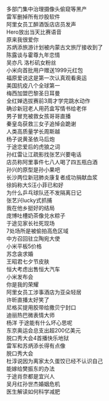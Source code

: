 多部门集中治理摄像头偷窥等黑产  
雷军删掉所有炒股软件  
阿里女员工醉酒饭店店员发声  
Hero放出当天比赛语音  
原来我很爱你  
苏炳添旅游计划被内蒙古文旅厅接收到了  
陈露谈与霍尊九年恋情  
吴亦凡 洛杉矶女粉丝  
小米向首批用户赠送1999元红包  
福原爱说这是第一次认真观看奥运  
美国抗疫八个全球第一  
梅西加盟巴黎圣日耳曼  
全红婵选拔赛前3周才学完跳水动作  
确诊新冠老人用药盒写情书给老伴  
男子冒充被救女孩哥哥直播  
秦皇岛获救三女子追悼会跪谢  
人类高质量学长周斯越  
杨子说黄圣依马后炮  
于途恋爱后的虎狼之词  
孙红雷让江疏影找张艺兴要电话  
店员称阿里事件七八人喝了四五瓶白酒  
孙兴的原型是孙小果吧  
长沙两位新冠肺炎康复者成功捐献血浆  
徐妈称大S汪小菲已和好  
为什么乒乓球队还不发隔离日记  
张艺兴lucky式抓捕  
我在他乡挺好的结局  
庞博吐槽奶茶像兑水粽子  
于途见家长社死现场  
7处场所是被偷拍高危区域  
中方召回驻立陶宛大使  
小米平板5价格  
苏念衾求婚  
王昭君七夕节皮肤  
恒大考虑出售恒大汽车  
小米发布会  
你是我的荣耀  
阿里女员工涉事酒店为亚朵轻居  
许昕直播太好笑了  
尼格买提用胶带给撒贝宁封口  
迪丽热巴微表情大师  
杨洋 于途能有什么坏心思呢  
东京奥运会总支出超200亿美元  
脱口秀大会4首播快乐地狱  
雷军和苏炳添长得有点像  
脱口秀大会  
杜淳说因为离家太久蛋饺已经不认识自己  
能嫁给樊振东的办法  
于途肖奈都是宜兴人  
吴月红孙世杰婚姻危机  
医生解读如何科学减肥  
